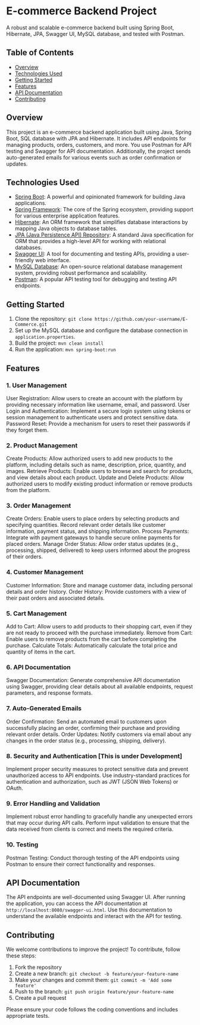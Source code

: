 
# E-commerce Backend Project


A robust and scalable e-commerce backend built using Spring Boot, Hibernate, JPA, Swagger UI, MySQL database, and tested with Postman.

## Table of Contents

- [Overview](#overview)
- [Technologies Used](#technologies-used)
- [Getting Started](#getting-started)
- [Features](#features)
- [API Documentation](#api-documentation)
- [Contributing](#contributing)


## Overview

 This project is an e-commerce backend application built using Java, Spring Boot, SQL database with JPA and Hibernate. It includes API endpoints for managing products, orders, customers, and more. You use Postman for API testing and Swagger for API documentation. Additionally, the project sends auto-generated emails for various events such as order confirmation or updates.

## Technologies Used

- [Spring Boot](https://spring.io/projects/spring-boot): A powerful and opinionated framework for building Java applications.
- [Spring Framework](https://spring.io/projects/spring-framework): The core of the Spring ecosystem, providing support for various enterprise application features.
- [Hibernate](https://hibernate.org/): An ORM framework that simplifies database interactions by mapping Java objects to database tables.
- [JPA (Java Persistence API) Repository](https://www.oracle.com/java/technologies/persistence-jsp.html): A standard Java specification for ORM that provides a high-level API for working with relational databases.
- [Swagger UI](https://swagger.io/tools/swagger-ui/): A tool for documenting and testing APIs, providing a user-friendly web interface.
- [MySQL Database](https://www.mysql.com/): An open-source relational database management system, providing robust performance and scalability.
- [Postman](https://www.postman.com/): A popular API testing tool for debugging and testing API endpoints.

## Getting Started

1. Clone the repository: `git clone https://github.com/your-username/E-Commerce.git`
2. Set up the MySQL database and configure the database connection in `application.properties`.
3. Build the project: `mvn clean install`
4. Run the application: `mvn spring-boot:run`

## Features
### 1. User Management
User Registration: Allow users to create an account with the platform by providing necessary information like username, email, and password.
User Login and Authentication: Implement a secure login system using tokens or session management to authenticate users and protect sensitive data.
Password Reset: Provide a mechanism for users to reset their passwords if they forget them.
### 2. Product Management
Create Products: Allow authorized users to add new products to the platform, including details such as name, description, price, quantity, and images.
Retrieve Products: Enable users to browse and search for products, and view details about each product.
Update and Delete Products: Allow authorized users to modify existing product information or remove products from the platform.
### 3. Order Management
Create Orders: Enable users to place orders by selecting products and specifying quantities. Record relevant order details like customer information, payment status, and shipping information.
Process Payments: Integrate with payment gateways to handle secure online payments for placed orders.
Manage Order Status: Allow order status updates (e.g., processing, shipped, delivered) to keep users informed about the progress of their orders.
### 4. Customer Management
Customer Information: Store and manage customer data, including personal details and order history.
Order History: Provide customers with a view of their past orders and associated details.
### 5. Cart Management
Add to Cart: Allow users to add products to their shopping cart, even if they are not ready to proceed with the purchase immediately.
Remove from Cart: Enable users to remove products from the cart before completing the purchase.
Calculate Totals: Automatically calculate the total price and quantity of items in the cart.
### 6. API Documentation
Swagger Documentation: Generate comprehensive API documentation using Swagger, providing clear details about all available endpoints, request parameters, and response formats.
### 7. Auto-Generated Emails
Order Confirmation: Send an automated email to customers upon successfully placing an order, confirming their purchase and providing relevant order details.
Order Updates: Notify customers via email about any changes in the order status (e.g., processing, shipping, delivery).
### 8. Security and Authentication [This is under Development]
Implement proper security measures to protect sensitive data and prevent unauthorized access to API endpoints.
Use industry-standard practices for authentication and authorization, such as JWT (JSON Web Tokens) or OAuth.
### 9. Error Handling and Validation
Implement robust error handling to gracefully handle any unexpected errors that may occur during API calls.
Perform input validation to ensure that the data received from clients is correct and meets the required criteria.
### 10. Testing
Postman Testing: Conduct thorough testing of the API endpoints using Postman to ensure their correct functionality and responses.

## API Documentation

The API endpoints are well-documented using Swagger UI. After running the application, you can access the API documentation at `http://localhost:8080/swagger-ui.html`. Use this documentation to understand the available endpoints and interact with the API for testing.

## Contributing

We welcome contributions to improve the project! To contribute, follow these steps:

1. Fork the repository
2. Create a new branch: `git checkout -b feature/your-feature-name`
3. Make your changes and commit them: `git commit -m 'Add some feature'`
4. Push to the branch: `git push origin feature/your-feature-name`
5. Create a pull request

Please ensure your code follows the coding conventions and includes appropriate tests.


